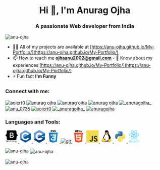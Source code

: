 
<h1 align="center">Hi 👋, I'm Anurag Ojha</h1>
<h3 align="center">A passionate Web developer from India</h3>



<p align="left">
  <img
    src="https://komarev.com/ghpvc/?username=anu-ojha&label=Profile%20views&color=0e75b6&style=flat"
    alt="anu-ojha"
  />
</p>

- 👨‍💻 All of my projects are available at
[https://anu-ojha.github.io/My-Portfolio/](https://anu-ojha.github.io/My-Portfolio/)
- 📫 How to reach me **ojhaanu2002@gmail.com** - 📄 Know about my experiences
[https://anu-ojha.github.io/My-Portfolio/](https://anu-ojha.github.io/My-Portfolio/)
- ⚡ Fun fact **I'm Funny**

<h3 align="left">Connect with me:</h3>
<p align="left">
  <a href="https://twitter.com/aoiert0" target="blank"
    ><img
      align="center"
      src="https://raw.githubusercontent.com/rahuldkjain/github-profile-readme-generator/master/src/images/icons/Social/twitter.svg"
      alt="aoiert0"
      height="30"
      width="40"
  /></a>
  <a href="https://linkedin.com/in/anurag ojha" target="blank"
    ><img
      align="center"
      src="https://raw.githubusercontent.com/rahuldkjain/github-profile-readme-generator/master/src/images/icons/Social/linked-in-alt.svg"
      alt="anurag ojha"
      height="30"
      width="40"
  /></a>
  <a href="https://stackoverflow.com/users/anurag ojha" target="blank"
    ><img
      align="center"
      src="https://raw.githubusercontent.com/rahuldkjain/github-profile-readme-generator/master/src/images/icons/Social/stack-overflow.svg"
      alt="anurag ojha"
      height="30"
      width="40"
  /></a>
  <a href="https://fb.com/anurag ojha" target="blank"
    ><img
      align="center"
      src="https://raw.githubusercontent.com/rahuldkjain/github-profile-readme-generator/master/src/images/icons/Social/facebook.svg"
      alt="anurag ojha"
      height="30"
      width="40"
  /></a>
  <a href="https://instagram.com/_anuragojha_" target="blank"
    ><img
      align="center"
      src="https://raw.githubusercontent.com/rahuldkjain/github-profile-readme-generator/master/src/images/icons/Social/instagram.svg"
      alt="_anuragojha_"
      height="30"
      width="40"
  /></a>
  <a href="https://www.codechef.com/users/anu_0735" target="blank"
    ><img
      align="center"
      src="https://cdn.jsdelivr.net/npm/simple-icons@3.1.0/icons/codechef.svg"
      alt="anu_0735"
      height="30"
      width="40"
  /></a>
  <a href="https://www.hackerrank.com/aoiert0" target="blank"
    ><img
      align="center"
      src="https://raw.githubusercontent.com/rahuldkjain/github-profile-readme-generator/master/src/images/icons/Social/hackerrank.svg"
      alt="aoiert0"
      height="30"
      width="40"
  /></a>
  <a href="https://www.leetcode.com/_anuragojha_" target="blank"
    ><img
      align="center"
      src="https://raw.githubusercontent.com/rahuldkjain/github-profile-readme-generator/master/src/images/icons/Social/leet-code.svg"
      alt="_anuragojha_"
      height="30"
      width="40"
  /></a>
  <a href="https://auth.geeksforgeeks.org/user/anuragojha" target="blank"
    ><img
      align="center"
      src="https://raw.githubusercontent.com/rahuldkjain/github-profile-readme-generator/master/src/images/icons/Social/geeks-for-geeks.svg"
      alt="anuragojha"
      height="30"
      width="40"
  /></a>
</p>

<h3 align="left">Languages and Tools:</h3>
<p align="left">
  <a href="https://getbootstrap.com" target="_blank" rel="noreferrer">
    <img
      src="https://raw.githubusercontent.com/devicons/devicon/master/icons/bootstrap/bootstrap-plain-wordmark.svg"
      alt="bootstrap"
      width="40"
      height="40"
    />
  </a>
  <a href="https://www.cprogramming.com/" target="_blank" rel="noreferrer">
    <img
      src="https://raw.githubusercontent.com/devicons/devicon/master/icons/c/c-original.svg"
      alt="c"
      width="40"
      height="40"
    />
  </a>
  <a href="https://www.w3schools.com/cpp/" target="_blank" rel="noreferrer">
    <img
      src="https://raw.githubusercontent.com/devicons/devicon/master/icons/cplusplus/cplusplus-original.svg"
      alt="cplusplus"
      width="40"
      height="40"
    />
  </a>
  <a href="https://www.w3schools.com/css/" target="_blank" rel="noreferrer">
    <img
      src="https://raw.githubusercontent.com/devicons/devicon/master/icons/css3/css3-original-wordmark.svg"
      alt="css3"
      width="40"
      height="40"
    />
  </a>
  <a href="https://git-scm.com/" target="_blank" rel="noreferrer">
    <img
      src="https://www.vectorlogo.zone/logos/git-scm/git-scm-icon.svg"
      alt="git"
      width="40"
      height="40"
    />
  </a>
  <a href="https://www.w3.org/html/" target="_blank" rel="noreferrer">
    <img
      src="https://raw.githubusercontent.com/devicons/devicon/master/icons/html5/html5-original-wordmark.svg"
      alt="html5"
      width="40"
      height="40"
    />
  </a>
  <a
    href="https://developer.mozilla.org/en-US/docs/Web/JavaScript"
    target="_blank"
    rel="noreferrer"
  >
    <img
      src="https://raw.githubusercontent.com/devicons/devicon/master/icons/javascript/javascript-original.svg"
      alt="javascript"
      width="40"
      height="40"
    />
  </a>
  <a href="https://www.linux.org/" target="_blank" rel="noreferrer">
    <img
      src="https://raw.githubusercontent.com/devicons/devicon/master/icons/linux/linux-original.svg"
      alt="linux"
      width="40"
      height="40"
    />
  </a>
  <a href="https://www.python.org" target="_blank" rel="noreferrer">
    <img
      src="https://raw.githubusercontent.com/devicons/devicon/master/icons/python/python-original.svg"
      alt="python"
      width="40"
      height="40"
    />
  </a>
  <a href="https://reactjs.org/" target="_blank" rel="noreferrer">
    <img
      src="https://raw.githubusercontent.com/devicons/devicon/master/icons/react/react-original-wordmark.svg"
      alt="react"
      width="40"
      height="40"
    />
  </a>
</p>

<p>
  <img
    align="left"
    src="https://github-readme-stats.vercel.app/api/top-langs?username=anu-ojha&show_icons=true&locale=en&layout=compact"
    alt="anu-ojha"
  />
</p>

<p>
  &nbsp;<img
    align="center"
    src="https://github-readme-stats.vercel.app/api?username=anu-ojha&show_icons=true&locale=en"
    alt="anu-ojha"
  />
</p>

<p>
  <img
    align="center"
    src="https://github-readme-streak-stats.herokuapp.com/?user=anu-ojha&"
    alt="anu-ojha"
  />
</p>
